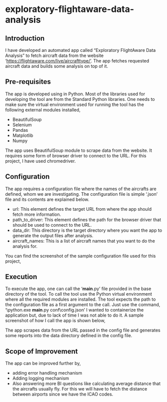 # exploratory-flightaware-data-analysis

## Introduction
I have developed an automated app called “Exploratory FlightAware Data Analysis” to fetch aircraft data from the website ‘https://flightaware.com/live/aircrafttype/’. The app fetches requested aircraft data and builds some analysis on top of it.

## Pre-requisites
The app is developed using in Python. Most of the libraries used for developing the tool are from the Standard Python libraries. One needs to make sure the virtual environment used for running the tool has the following external modules installed,
*	BeautifulSoup
*	Selenium
*	Pandas
*	Matplotlib
*	Numpy

The app uses BeautifulSoup module to scrape data from the website. It requires some form of browser driver to connect to the URL. For this project, I have used chromedriver.

## Configuration
The app requires a configuration file where the names of the aircrafts are defined, whom we are investigating. The configuration file is simple ‘.json’ file and its contents are explained below.
*	url: This element defines the target URL from where the app should fetch more information.
*	path_to_driver:  This element defines the path for the browser driver that should be used to connect to the URL.
*	data_dir: This directory is the target directory where you want the app to generate the output files after analysis.
*	aircraft_names: This is a list of aircraft names that you want to do the analysis for.

You can find the screenshot of the sample configuration file used for this project,
 
## Execution
To execute the app, one can call the ‘__main__.py’ file provided in the base directory of the tool. To call the tool use the Python virtual environment where all the required modules are installed. The tool expects the path to the configuration file as a first argument to the call. Just use the command,
‘<path to virtual env>\python.exe __main__.py conf\config.json’
I wanted to containerize the application but, due to lack of time I was not able to do it. A sample screenshot of how I call the app is shown below,
 
The app scrapes data from the URL passed in the config file and generates some reports into the data directory defined in the config file.

## Scope of Improvement
The app can be improved further by,
*	adding error handling mechanism
*	Adding logging mechanism
*	Also answering more BI questions like calculating average distance that the aircrafts usually fly. For this we will have to fetch the distance between airports since we have the ICAO codes.
